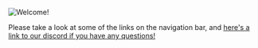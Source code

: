 ![Welcome!](../_media/welcome.png)

Please take a look at some of the links on the navigation bar, and [here's a link to our discord if you have any questions!](https://discord.gg/yNmhraRm8M)


